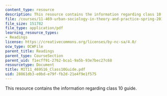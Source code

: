 ```yaml
---
content_type: resource
description: This resource contains the information regarding class 10 guide.
file: /courses/11-469-urban-sociology-in-theory-and-practice-spring-2016/28861db3e0bde79ffb2d21e4f9e1f575_MIT11_469S16_Class10Guide.pdf
file_size: 151782
file_type: application/pdf
learning_resource_types:
- Readings
license: https://creativecommons.org/licenses/by-nc-sa/4.0/
ocw_type: OCWFile
parent_title: Readings
parent_type: CourseSection
parent_uid: f1ecff91-2762-bca1-9a5b-93e7bec27c68
resourcetype: Document
title: MIT11_469S16_Class10Guide.pdf
uid: 28861db3-e0bd-e79f-fb2d-21e4f9e1f575
---
```

This resource contains the information regarding class 10 guide.
